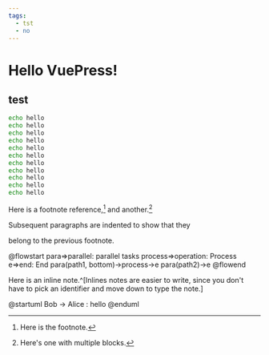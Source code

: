 ```yaml
---
tags:
  - tst
  - no
---
```


# Hello VuePress!

## test

```bash {2}
echo hello
echo hello
echo hello
echo hello
echo hello
echo hello
echo hello
echo hello
echo hello
echo hello
echo hello
```

Here is a footnote reference,[^1] and another.[^longnote]

[^1]: Here is the footnote.
[^longnote]: Here's one with multiple blocks.

  Subsequent paragraphs are indented to show that they

belong to the previous footnote.

@flowstart
para=>parallel: parallel tasks
process=>operation: Process
e=>end: End
para(path1, bottom)->process->e
para(path2)->e
@flowend

Here is an inline note.^[Inlines notes are easier to write, since
you don't have to pick an identifier and move down to type the
note.]

@startuml
Bob -> Alice : hello
@enduml
